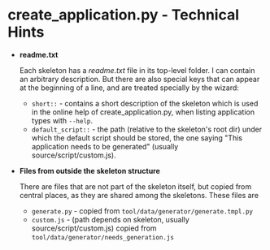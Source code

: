 create\_application.py - Technical Hints
========================================

-   **readme.txt**

    Each skeleton has a *readme.txt* file in its top-level folder. I can
    contain an arbitrary description. But there are also special keys
    that can appear at the beginning of a line, and are treated
    specially by the wizard:

    -   `short::` - contains a short description of the skeleton which
        is used in the online help of create\_application.py, when
        listing application types with `--help`.
    -   `default_script::` - the path (relative to the skeleton's root
        dir) under which the default script should be stored, the one
        saying "This application needs to be generated" (usually
        source/script/custom.js).
-   **Files from outside the skeleton structure**

    There are files that are not part of the skeleton itself, but copied
    from central places, as they are shared among the skeletons. These
    files are

    -   `generate.py` - copied from
        `tool/data/generator/generate.tmpl.py`
    -   `custom.js` - (path depends on skeleton, usually
        source/script/custom.js) copied from
        `tool/data/generator/needs_generation.js`

